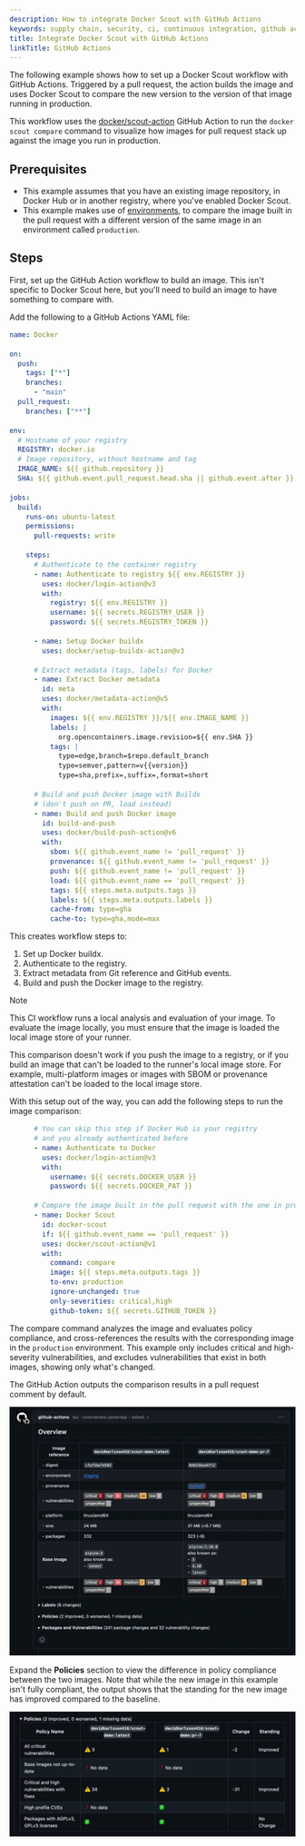 ```yaml
---
description: How to integrate Docker Scout with GitHub Actions
keywords: supply chain, security, ci, continuous integration, github actions
title: Integrate Docker Scout with GitHub Actions
linkTitle: GitHub Actions
---
```


The following example shows how to set up a Docker Scout workflow with GitHub
Actions. Triggered by a pull request, the action builds the image and uses
Docker Scout to compare the new version to the version of that image running in
production.

This workflow uses the
[docker/scout-action](https://github.com/docker/scout-action) GitHub Action to
run the `docker scout compare` command to visualize how images for pull request
stack up against the image you run in production.

## Prerequisites

- This example assumes that you have an existing image repository, in Docker Hub
  or in another registry, where you've enabled Docker Scout.
- This example makes use of [environments](../environment/_index.md), to compare
  the image built in the pull request with a different version of the same image
  in an environment called `production`.

## Steps

First, set up the GitHub Action workflow to build an image. This isn't specific
to Docker Scout here, but you'll need to build an image to have
something to compare with.

Add the following to a GitHub Actions YAML file:

```yaml
name: Docker

on:
  push:
    tags: ["*"]
    branches:
      - "main"
  pull_request:
    branches: ["**"]

env:
  # Hostname of your registry
  REGISTRY: docker.io
  # Image repository, without hostname and tag
  IMAGE_NAME: ${{ github.repository }}
  SHA: ${{ github.event.pull_request.head.sha || github.event.after }}

jobs:
  build:
    runs-on: ubuntu-latest
    permissions:
      pull-requests: write

    steps:
      # Authenticate to the container registry
      - name: Authenticate to registry ${{ env.REGISTRY }}
        uses: docker/login-action@v3
        with:
          registry: ${{ env.REGISTRY }}
          username: ${{ secrets.REGISTRY_USER }}
          password: ${{ secrets.REGISTRY_TOKEN }}
      
      - name: Setup Docker buildx
        uses: docker/setup-buildx-action@v3

      # Extract metadata (tags, labels) for Docker
      - name: Extract Docker metadata
        id: meta
        uses: docker/metadata-action@v5
        with:
          images: ${{ env.REGISTRY }}/${{ env.IMAGE_NAME }}
          labels: |
            org.opencontainers.image.revision=${{ env.SHA }}
          tags: |
            type=edge,branch=$repo.default_branch
            type=semver,pattern=v{{version}}
            type=sha,prefix=,suffix=,format=short

      # Build and push Docker image with Buildx
      # (don't push on PR, load instead)
      - name: Build and push Docker image
        id: build-and-push
        uses: docker/build-push-action@v6
        with:
          sbom: ${{ github.event_name != 'pull_request' }}
          provenance: ${{ github.event_name != 'pull_request' }}
          push: ${{ github.event_name != 'pull_request' }}
          load: ${{ github.event_name == 'pull_request' }}
          tags: ${{ steps.meta.outputs.tags }}
          labels: ${{ steps.meta.outputs.labels }}
          cache-from: type=gha
          cache-to: type=gha,mode=max
```

This creates workflow steps to:

1. Set up Docker buildx.
2. Authenticate to the registry.
3. Extract metadata from Git reference and GitHub events.
4. Build and push the Docker image to the registry.

> [!NOTE]
>
> This CI workflow runs a local analysis and evaluation of your image. To
> evaluate the image locally, you must ensure that the image is loaded the
> local image store of your runner.
>
> This comparison doesn't work if you push the image to a registry, or if you
> build an image that can't be loaded to the runner's local image store. For
> example, multi-platform images or images with SBOM or provenance attestation
> can't be loaded to the local image store.

With this setup out of the way, you can add the following steps to run the
image comparison:

```yaml
      # You can skip this step if Docker Hub is your registry
      # and you already authenticated before
      - name: Authenticate to Docker
        uses: docker/login-action@v3
        with:
          username: ${{ secrets.DOCKER_USER }}
          password: ${{ secrets.DOCKER_PAT }}

      # Compare the image built in the pull request with the one in production
      - name: Docker Scout
        id: docker-scout
        if: ${{ github.event_name == 'pull_request' }}
        uses: docker/scout-action@v1
        with:
          command: compare
          image: ${{ steps.meta.outputs.tags }}
          to-env: production
          ignore-unchanged: true
          only-severities: critical,high
          github-token: ${{ secrets.GITHUB_TOKEN }}
```

The compare command analyzes the image and evaluates policy compliance, and
cross-references the results with the corresponding image in the `production`
environment. This example only includes critical and high-severity
vulnerabilities, and excludes vulnerabilities that exist in both images,
showing only what's changed.

The GitHub Action outputs the comparison results in a pull request comment by
default.

![A screenshot showing the results of Docker Scout output in a GitHub Action](../../images/gha-output.webp)

Expand the **Policies** section to view the difference in policy compliance
between the two images. Note that while the new image in this example isn't
fully compliant, the output shows that the standing for the new image has
improved compared to the baseline.

![GHA policy evaluation output](../../images/gha-policy-eval.webp)
